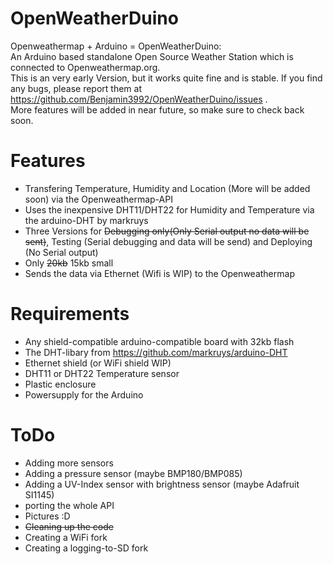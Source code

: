 # OpenWeatherDuino
Openweathermap + Arduino = OpenWeatherDuino: <br>
An Arduino based standalone Open Source Weather Station which is connected to Openweathermap.org.<br>
This is an very early Version, but it works quite fine and is stable. If you find any bugs, please report them at https://github.com/Benjamin3992/OpenWeatherDuino/issues .<br>
More features will be added in near future, so make sure to check back soon.

# Features
  - Transfering Temperature, Humidity and Location (More will be added soon) via the Openweathermap-API 
  - Uses the inexpensive DHT11/DHT22 for Humidity and Temperature via the arduino-DHT by markruys
  - Three Versions for ~~Debugging only(Only Serial output no data will be sent)~~, Testing (Serial debugging and data will be send) and Deploying (No Serial output)
  - Only ~~20kb~~ 15kb small
  - Sends the data via Ethernet (Wifi is WIP) to the Openweathermap

# Requirements
  - Any shield-compatible arduino-compatible board with 32kb flash
  - The DHT-libary from https://github.com/markruys/arduino-DHT
  - Ethernet shield (or WiFi shield WIP)
  - DHT11 or DHT22 Temperature sensor
  - Plastic enclosure
  - Powersupply for the Arduino

# ToDo
  - Adding more sensors
  - Adding a pressure sensor (maybe BMP180/BMP085)
  - Adding a UV-Index sensor with brightness sensor (maybe Adafruit SI1145)
  - porting the whole API
  - Pictures :D
  - ~~Cleaning up the code~~
  - Creating a WiFi fork
  - Creating a logging-to-SD fork
